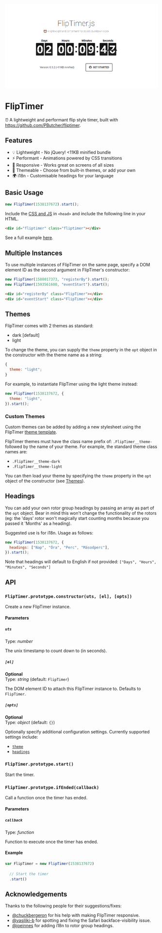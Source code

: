 ![image](/images/image.png)

# FlipTimer

⏰ A lightweight and performant flip style timer, built with https://github.com/PButcher/fliptimer.

## Features

- 💡 Lightweight - No jQuery! <11KB minified bundle
- ⚡ Performant - Animations powered by CSS transitions
- 📱 Responsive - Works great on screens of all sizes
- 🎨 Themeable - Choose from built-in themes, or add your own
- 🌍 i18n - Customisable headings for your language

## Basic Usage

```javascript
new FlipTimer(1538137672).start();
```

Include the [CSS and JS](https://github.com/bei9/fliptimer/tree/master/dist) in `<head>` and include the following line in your HTML.

```html
<div id="fliptimer" class="fliptimer"></div>
```

See a full example [here](https://github.com/bei9/fliptimer/tree/master/example).

## Multiple Instances

To use multiple instances of FlipTimer on the same page, specify a DOM element ID as the second argument in FlipTimer's constructor:

```javascript
new FlipTimer(1588017373, "registerBy").start();
new FlipTimer(1593561600, "eventStart").start();
```

```html
<div id="registerBy" class="FlipTimer"></div>
<div id="eventStart" class="FlipTimer"></div>
```

## Themes

FlipTimer comes with 2 themes as standard:

- dark [default]
- light

To change the theme, you can supply the `theme` property in the `opt` object in the constructor with the theme name as a string:

```javascript
{
  theme: "light";
}
```

For example, to instantiate FlipTimer using the light theme instead:

```javascript
new FlipTimer(1538137672, {
  theme: "light",
}).start();
```

### Custom Themes

Custom themes can be added by adding a new stylesheet using the FlipTimer [theme template](https://github.com/PButcher/FlipTimer/blob/master/src/FlipTimer.css#L3-L34).

FlipTimer themes must have the class name prefix of: `.FlipTimer__theme-` followed by the name of your theme. For example, the standard theme class names are:

- `.FlipTimer__theme-dark`
- `.FlipTimer__theme-light`

You can then load your theme by specifying the `theme` property in the `opt` object of the constructor (see [Themes](#Themes)).

## Headings

You can add your own rotor group headings by passing an array as part of the `opt` object. Bear in mind this won't change the functionality of the rotors (eg: the 'days' rotor won't magically start counting months because you passed it 'Months' as a heading).

Suggested use is for i18n. Usage as follows:

```javascript
new FlipTimer(1538137672, {
  headings: ["Nap", "Óra", "Perc", "Másodperc"],
}).start();
```

Note that headings will default to English if not provided: `["Days", "Hours", "Minutes", "Seconds"]`

## API

### `FlipTimer.prototype.constructor(uts, [el], [opts])`

Create a new FlipTimer instance.

#### Parameters

##### `uts`

Type: _number_

The unix timestamp to count down to (in seconds).

##### `[el]`

**Optional**  
Type: _string_ (default: `FlipTimer`)

The DOM element ID to attach this FlipTimer instance to. Defaults to `FlipTimer`.

##### `[opts]`

**Optional**  
Type: _object_ (default: `{}`)

Optionally specify additional configuration settings. Currently supported settings include:

- [`theme`](#Themes)
- [`headings`](#Headings)

### `FlipTimer.prototype.start()`

Start the timer.

### `FlipTimer.prototype.ifEnded(callback)`

Call a function once the timer has ended.

#### Parameters

##### `callback`

Type: _function_

Function to execute once the timer has ended.

#### Example

```javascript
var FlipTimer = new FlipTimer(1538137672)

  // Start the timer
  .start()

```

## Acknowledgements

Thanks to the following people for their suggestions/fixes:

- [@chuckbergeron](https://github.com/chuckbergeron) for his help with making FlipTimer responsive.
- [@vasiliki-b](https://github.com/vasiliki-b) for spotting and fixing the Safari backface-visibility issue.
- [@joeinnes](https://github.com/joeinnes) for adding i18n to rotor group headings.
